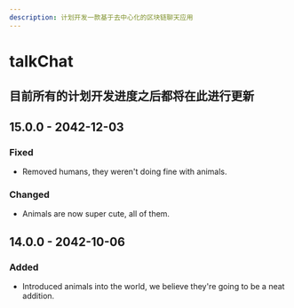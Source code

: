 ```yaml
---
description: 计划开发一款基于去中心化的区块链聊天应用
---
```


# talkChat

## 目前所有的计划开发进度之后都将在此进行更新

## 15.0.0 - 2042-12-03

### Fixed

* Removed humans, they weren't doing fine with animals.

### Changed

* Animals are now super cute, all of them.

## 14.0.0 - 2042-10-06

### Added

* Introduced animals into the world, we believe they're going to be a neat addition.



